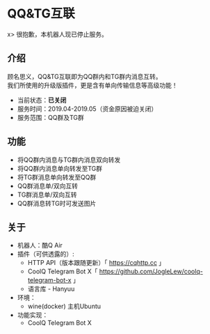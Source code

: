 # QQ&TG互联

x> 很抱歉，本机器人现已停止服务。

## 介绍

顾名思义，QQ&TG互联即为QQ群内和TG群内消息互转。  
我们所使用的升级版插件，更是含有单向传输信息等高级功能！  
 - 当前状态：**已关闭**
 - 服务时间：2019.04-2019.05（资金原因被迫关闭）
 - 服务范围：QQ群及TG群
 
## 功能

 - 将QQ群内消息与TG群内消息双向转发
 - 将QQ群内消息单向转发至TG群
 - 将TG群消息单向转发至QQ群
 - QQ群消息单/双向互转
 - TG群消息单/双向互转
 - QQ群消息转TG时可发送图片
 
## 关于

 - 机器人：酷Q Air
 - 插件（可供透露的）: 
   - HTTP API（版本跟随更新）「 https://cqhttp.cc 」
   - CoolQ Telegram Bot X「 https://github.com/JogleLew/coolq-telegram-bot-x 」
   - 语言库 - Hanyuu
 - 环境：
   - wine(docker) 主机Ubuntu
 - 功能实现：
   - CoolQ Telegram Bot X